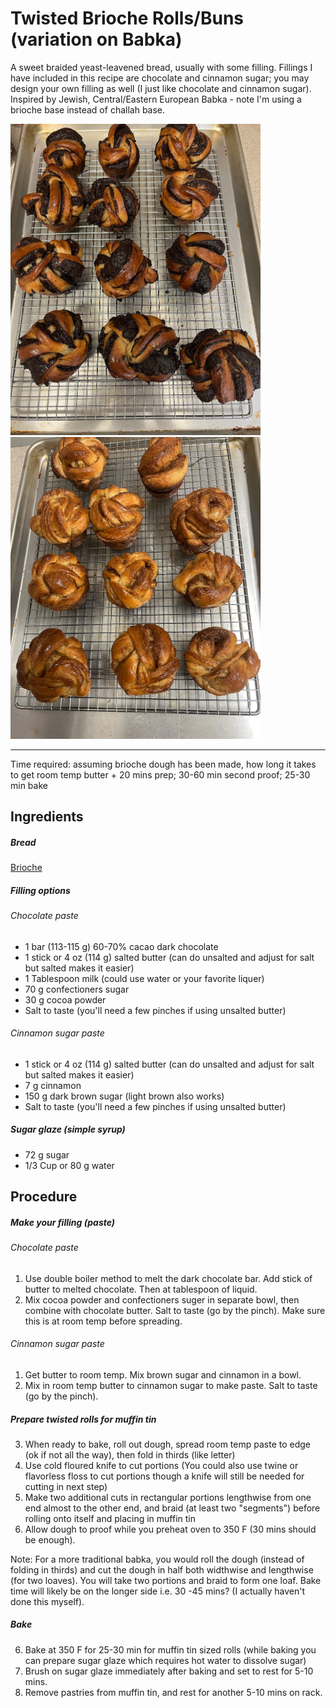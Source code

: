 # Twisted Brioche Rolls/Buns (variation on Babka)

A sweet braided yeast-leavened bread, usually with some filling. Fillings I have included in this recipe are chocolate and cinnamon sugar; you may design your own filling as well (I just like chocolate and cinnamon sugar). Inspired by Jewish, Central/Eastern European Babka - note I'm using a brioche base instead of challah base.

<p align="left">
  <img width="400"  src="https://github.com/tobielee/recipes/blob/main/images/briochebabka_choco.jpg">
  <img width="400"  src="https://github.com/tobielee/recipes/blob/main/images/briochebabka_cinna.jpg">
</p>

---
Time required: assuming brioche dough has been made, how long it takes to get room temp butter + 20 mins prep; 30-60 min second proof; 25-30 min bake

## Ingredients

##### Bread
[Brioche](../auxiliary/brioche.md)

##### Filling options

###### Chocolate paste
* 1 bar (113-115 g) 60-70% cacao dark chocolate 
* 1 stick or 4 oz (114 g) salted butter (can do unsalted and adjust for salt but salted makes it easier)
* 1 Tablespoon milk (could use water or your favorite liquer)
* 70 g confectioners sugar
* 30 g cocoa powder 
* Salt to taste (you'll need a few pinches if using unsalted butter)

###### Cinnamon sugar paste
* 1 stick or 4 oz (114 g) salted butter (can do unsalted and adjust for salt but salted makes it easier)
* 7 g cinnamon
* 150 g dark brown sugar (light brown also works)
* Salt to taste (you'll need a few pinches if using unsalted butter)


##### Sugar glaze (simple syrup)
* 72 g sugar
* 1/3 Cup or 80 g water 

## Procedure

##### Make your filling (paste)
###### Chocolate paste
1. Use double boiler method to melt the dark chocolate bar. Add stick of butter to melted chocolate. Then at tablespoon of liquid.  
2. Mix cocoa powder and confectioners suger in separate bowl, then combine with chocolate butter. Salt to taste (go by the pinch). Make sure this is at room temp before spreading. 
###### Cinnamon sugar paste
1. Get butter to room temp. Mix brown sugar and cinnamon in a bowl. 
2. Mix in room temp butter to cinnamon sugar to make paste. Salt to taste (go by the pinch).

##### Prepare twisted rolls for muffin tin
3. When ready to bake, roll out dough, spread room temp paste to edge (ok if not all the way), then fold in thirds (like letter)
4. Use cold floured knife to cut portions (You could also use twine or flavorless floss to cut portions though a knife will still be needed for cutting in next step)
5. Make two additional cuts in rectangular portions lengthwise from one end almost to the other end, and braid (at least two "segments") before rolling onto itself and placing in muffin tin
6. Allow dough to proof while you preheat oven to 350 F (30 mins should be enough). 

Note: For a more traditional babka, you would roll the dough (instead of folding in thirds) and cut the dough in half both widthwise and lengthwise (for two loaves). You will take two portions and braid to form one loaf. Bake time will likely be on the longer side i.e. 30 -45 mins? (I actually haven't done this myself). 

##### Bake
6. Bake at 350 F for 25-30 min for muffin tin sized rolls (while baking you can prepare sugar glaze which requires hot water to dissolve sugar)
7. Brush on sugar glaze immediately after baking and set to rest for 5-10 mins. 
8. Remove pastries from muffin tin, and rest for another 5-10 mins on rack.


